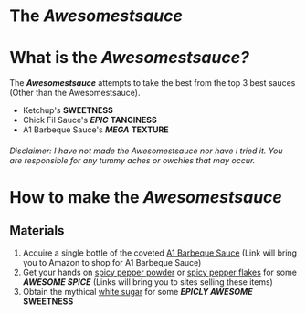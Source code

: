 # The <em><strong>Awesomestsauce</strong></em>
<!-- WHAT IS THE AWESOMESTSAUCE -->
<div id=Information>
  <h1>What is the <em><strong>Awesomestsauce?</strong></em></h1>
  The <em><strong>Awesomestsauce</strong></em> attempts to take the best from the top 3 best sauces (Other than the Awesomestsauce).
  <ul>
    <li>Ketchup's <strong>SWEETNESS</strong></li>
    <li>Chick Fil Sauce's <em><strong>EPIC</strong></em> <strong>TANGINESS</strong></li>
    <li>A1 Barbeque Sauce's <em><strong>MEGA</strong></em> <strong>TEXTURE</strong></li>
  </ul>
</div>

<!-- INSTRUCTIONS -->
<div id=Instructions>
  <h6>Disclaimer: I have not made the Awesomestsauce nor have I tried it. You are responsible for any tummy aches or owchies that may occur.</h6>
  <h1>How to make the <em><strong>Awesomestsauce</strong></em></h1>
  <h2>Materials</h2>
  <ol>
    <li>Acquire a single bottle of the coveted <a href="https://www.amazon.com/Steak-Sauce-Hickory-Bulls-Eye-Barbecue/dp/B0016DCA0I"/>A1 Barbeque Sauce</a> (Link will bring you to Amazon to shop for A1 Barbeque Sauce)</li>
    <li>Get your hands on <a href="https://www.amazon.com/Cayenne-Pepper-Natural-Commercial-Cooking/dp/B09P9LY77W/ref=sr_1_1_sspa?keywords=Red+Pepper&qid=1695409801&sr=8-1-spons&sp_csd=d2lkZ2V0TmFtZT1zcF9hdGY&psc=1"/>spicy pepper powder</a> or <a href="https://www.amazon.com/Spice-Classics-Crushed-Pepper-Ounce/dp/B00IYNQ1EY/ref=sr_1_3?keywords=Red+Pepper&qid=1695409801&sr=8-3"/>spicy pepper flakes</a> for some <em><strong>AWESOME SPICE</strong></em> (Links will bring you to sites selling these items)</li>
    <li>Obtain the mythical <a href="https://www.walmart.com/ip/Great-Value-Pure-Granulated-Sugar-4-lb/10315162" target="_blank"/>white sugar</a> for some <strong><em>EPICLY AWESOME</em></strong> <strong>SWEETNESS</strong></li>
  </ol>
</div>
